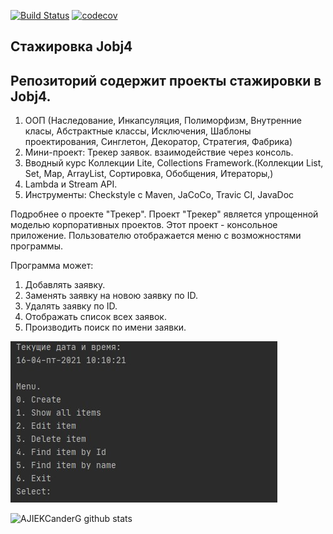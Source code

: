 [![Build Status](https://travis-ci.org/AJIEKCanderG/job4j_tracker.svg?branch=master)](https://travis-ci.org/AJIEKCanderG/job4j_tracker)
[![codecov](https://codecov.io/gh/AJIEKCanderG/job4j_tracker/branch/master/graph/badge.svg?token=L1XV27OSTI)](https://codecov.io/gh/AJIEKCanderG/job4j_tracker)

## Стажировка Jobj4

## Репозиторий содержит проекты стажировки в Jobj4.
1. ООП (Наследование, Инкапсуляция, Полиморфизм, Внутренние класы, Абстрактные классы, Исключения, Шаблоны проектирования, Синглетон, Декоратор, Стратегия, Фабрика) 
2. Мини-проект: Трекер заявок. взаимодействие через консоль.
3. Вводный курс Коллекции Lite, Collections Framework.(Коллекции List, Set, Map, ArrayList, Сортировка, Обобщения, Итераторы,)
4. Lambda и Stream API.
5. Инструменты: Checkstyle с Maven, JaCoCo, Travic CI, JavaDoc

Подробнее о проекте "Трекер". 
Проект "Трекер" является упрощенной моделью корпоративных проектов.
Этот проект - консольное приложение.
Пользователю отображается меню с возможностями программы.

Программа может:
1. Добавлять заявку.
2. Заменять заявку на новою заявку по ID.
3. Удалять заявку по ID.
4. Отображать список всех заявок.
5. Производить поиск по имени заявки.

![img](./img/img.png)

![AJIEKCanderG github stats](https://github-readme-stats.vercel.app/api?username=AJIEKCanderG&hide=stars,prs,issues,contribs)
